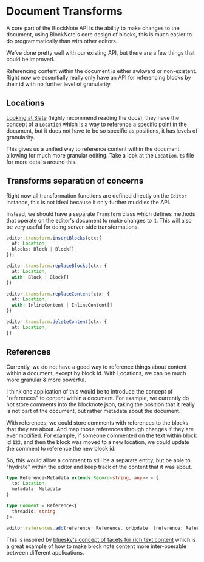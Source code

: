 # Document Transforms

A core part of the BlockNote API is the ability to make changes to the document, using BlockNote's core design of blocks, this is much easier to do programmatically than with other editors.

We've done pretty well with our existing API, but there are a few things that could be improved.

Referencing content within the document is either awkward or non-existent. Right now we essentially really only have an API for referencing blocks by their id with no further level of granularity.

## Locations

[Looking at Slate](https://docs.slatejs.org/concepts/03-locations) (highly recommend reading the docs), they have the concept of a `Location` which is a way to reference a specific point in the document, but it does not have to be so specific as positions, it has levels of granularity.

This gives us a unified way to reference content within the document, allowing for much more granular editing. Take a look at the `Location.ts` file for more details around this.

## Transforms separation of concerns

Right now all transformation functions are defined directly on the `Editor` instance, this is not ideal because it only further muddles the API.

Instead, we should have a separate `Transform` class which defines methods that operate on the editor's document to make changes to it. This will also be very useful for doing server-side transformations.

```ts
editor.transform.insertBlocks(ctx:{
  at: Location,
  blocks: Block | Block[]
});

editor.transform.replaceBlocks(ctx: {
  at: Location,
  with: Block | Block[]
})

editor.transform.replaceContent(ctx: {
  at: Location,
  with: InlineContent | InlineContent[]
})

editor.transform.deleteContent(ctx: {
  at: Location,
})
```

## References

Currently, we do not have a good way to reference things about content within a document, except by block id. With Locations, we can be much more granular & more powerful.

I think one application of this would be to introduce the concept of "references" to content within a document. For example, we currently do not store comments into the blocknote json, taking the position that it really is not part of the document, but rather metadata about the document.

With references, we could store comments with references to the blocks that they are about. And map those references through changes if they are ever modified. For example, if someone commented on the text within block id `123`, and then the block was moved to a new location, we could update the comment to reference the new block id.

So, this would allow a comment to still be a separate entity, but be able to "hydrate" within the editor and keep track of the content that it was about.

```ts
type Reference<Metadata extends Record<string, any>> = {
  to: Location,
  metadata: Metadata
}

type Comment = Reference<{
  threadId: string
}>

editor.references.add(reference: Reference, onUpdate: (reference: Reference) => void);
```

This is inspired by [bluesky's concept of facets for rich text content](https://docs.bsky.app/docs/advanced-guides/post-richtext) which is a great example of how to make block note content more inter-operable between different applications.
